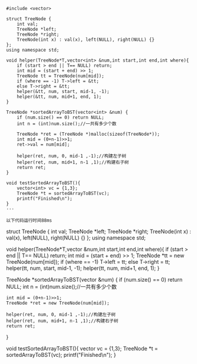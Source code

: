 ```
#include <vector>

struct TreeNode {
    int val;
    TreeNode *left;
    TreeNode *right;
    TreeNode(int x) : val(x), left(NULL), right(NULL) {}
};
using namespace std;

void helper(TreeNode*T,vector<int> &num,int start,int end,int where){
    if (start > end || T== NULL) return;
    int mid = (start + end) >> 1;
    TreeNode tt = TreeNode(num[mid]);
    if (where == -1) T->left = &tt;
    else T->right = &tt;
    helper(&tt, num, start, mid-1, -1);
    helper(&tt, num, mid+1, end, 1);
}

TreeNode *sortedArrayToBST(vector<int> &num) {
    if (num.size() == 0) return NULL;
    int n = (int)num.size();//一共有多少个数
    
    TreeNode *ret = (TreeNode *)malloc(sizeof(TreeNode*));
    int mid = (0+n-1)>>1;
    ret->val = num[mid];
    
    helper(ret, num, 0, mid-1 ,-1);//构建左子树
    helper(ret, num, mid+1, n-1 ,1);//构建右子树
    return ret;
}

void testSortedArrayToBST(){
    vector<int> vc = {1,3};
    TreeNode *t = sortedArrayToBST(vc);
    printf("Finished\n");
}
···

以下代码运行时间88ms
```
struct TreeNode {
    int val;
    TreeNode *left;
    TreeNode *right;
    TreeNode(int x) : val(x), left(NULL), right(NULL) {}
};
using namespace std;

void helper(TreeNode*T,vector<int> &num,int start,int end,int where){
    if (start > end || T== NULL) return;
    int mid = (start + end) >> 1;
    TreeNode *tt = new TreeNode(num[mid]);
    if (where == -1) T->left = tt;
    else T->right = tt;
    helper(tt, num, start, mid-1, -1);
    helper(tt, num, mid+1, end, 1);
}

TreeNode *sortedArrayToBST(vector<int> &num) {
    if (num.size() == 0) return NULL;
    int n = (int)num.size();//一共有多少个数
    
    int mid = (0+n-1)>>1;
    TreeNode *ret = new TreeNode(num[mid]);
    
    helper(ret, num, 0, mid-1 ,-1);//构建左子树
    helper(ret, num, mid+1, n-1 ,1);//构建右子树
    return ret;
}

void testSortedArrayToBST(){
    vector<int> vc = {1,3};
    TreeNode *t = sortedArrayToBST(vc);
    printf("Finished\n");
}
```